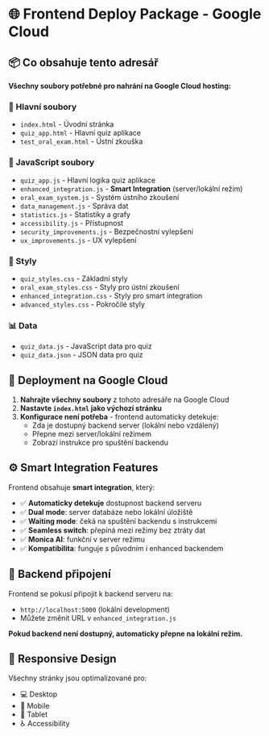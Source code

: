 # 🌐 Frontend Deploy Package - Google Cloud

## 📦 Co obsahuje tento adresář

**Všechny soubory potřebné pro nahrání na Google Cloud hosting:**

### 🎯 Hlavní soubory
- `index.html` - Úvodní stránka
- `quiz_app.html` - Hlavní quiz aplikace
- `test_oral_exam.html` - Ústní zkouška

### 📜 JavaScript soubory
- `quiz_app.js` - Hlavní logika quiz aplikace
- `enhanced_integration.js` - **Smart Integration** (server/lokální režim)
- `oral_exam_system.js` - Systém ústního zkoušení
- `data_management.js` - Správa dat
- `statistics.js` - Statistiky a grafy
- `accessibility.js` - Přístupnost
- `security_improvements.js` - Bezpečnostní vylepšení
- `ux_improvements.js` - UX vylepšení

### 🎨 Styly
- `quiz_styles.css` - Základní styly
- `oral_exam_styles.css` - Styly pro ústní zkoušení
- `enhanced_integration.css` - Styly pro smart integration
- `advanced_styles.css` - Pokročilé styly

### 📊 Data
- `quiz_data.js` - JavaScript data pro quiz
- `quiz_data.json` - JSON data pro quiz

## 🚀 Deployment na Google Cloud

1. **Nahrajte všechny soubory** z tohoto adresáře na Google Cloud
2. **Nastavte `index.html` jako výchozí stránku**
3. **Konfigurace není potřeba** - frontend automaticky detekuje:
   - Zda je dostupný backend server (lokální nebo vzdálený)
   - Přepne mezi server/lokální režimem
   - Zobrazí instrukce pro spuštění backendu

## ⚙️ Smart Integration Features

Frontend obsahuje **smart integration**, který:
- ✅ **Automaticky detekuje** dostupnost backend serveru
- ✅ **Dual mode**: server databáze nebo lokální úložiště  
- ✅ **Waiting mode**: čeká na spuštění backendu s instrukcemi
- ✅ **Seamless switch**: přepíná mezi režimy bez ztráty dat
- ✅ **Monica AI**: funkční v server režimu
- ✅ **Kompatibilita**: funguje s původním i enhanced backendem

## 🔗 Backend připojení

Frontend se pokusí připojit k backend serveru na:
- `http://localhost:5000` (lokální development)
- Můžete změnit URL v `enhanced_integration.js`

**Pokud backend není dostupný, automaticky přepne na lokální režim.**

## 📱 Responsive Design

Všechny stránky jsou optimalizované pro:
- 💻 Desktop
- 📱 Mobile
- 📱 Tablet
- ♿ Accessibility
